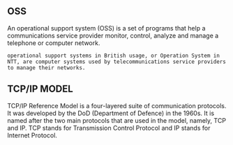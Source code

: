 ## OSS

<p> An operational support system (OSS) is a set of programs that help a communications service provider monitor, control,
    analyze and manage a telephone or computer network.
    
    operational support systems in British usage, or Operation System in NTT, are computer systems used by telecommunications service providers to manage their networks.
</p>

## TCP/IP MODEL

TCP/IP Reference Model is a four-layered suite of communication protocols. It was developed by the DoD (Department of Defence) in the 1960s. It is named after the two main protocols that are used in the model, namely, TCP and IP. TCP stands for Transmission Control Protocol and IP stands for Internet Protocol.
